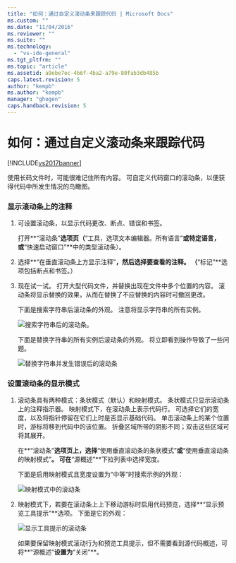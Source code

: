 ```yaml
---
title: "如何：通过自定义滚动条来跟踪代码 | Microsoft Docs"
ms.custom: ""
ms.date: "11/04/2016"
ms.reviewer: ""
ms.suite: ""
ms.technology: 
  - "vs-ide-general"
ms.tgt_pltfrm: ""
ms.topic: "article"
ms.assetid: a9ebe7ec-4b6f-4ba2-a79e-80fab3db485b
caps.latest.revision: 5
author: "kempb"
ms.author: "kempb"
manager: "ghogen"
caps.handback.revision: 5
---
```

# 如何：通过自定义滚动条来跟踪代码
[!INCLUDE[vs2017banner](../code-quality/includes/vs2017banner.md)]

使用长码文件时，可能很难记住所有内容。  可自定义代码窗口的滚动条，以便获得代码中所发生情况的鸟瞰图。  
  
### 显示滚动条上的注释  
  
1.  可设置滚动条，以显示代码更改、断点、错误和书签。  
  
     打开**“滚动条”**选项页（**“工具，选项文本编辑器。所有语言”**或特定语言，或**“快速启动窗口”**中的类型滚动条）。  
  
2.  选择**“在垂直滚动条上方显示注释”**，然后选择要查看的注释。  （**“标记”**选项包括断点和书签。）  
  
3.  现在试一试。  打开大型代码文件，并替换出现在文件中多个位置的内容。  滚动条将显示替换的效果，从而在替换了不应替换的内容时可撤回更改。  
  
     下面是搜索字符串后滚动条的外观。  注意将显示字符串的所有实例。  
  
     ![搜索字符串后的滚动条。](~/docs/ide/media/enhancedscrollbarsearch.png "EnhancedScrollbarSearch")  
  
     下面是替换字符串的所有实例后滚动条的外观。  将立即看到操作导致了一些问题。  
  
     ![替换字符串并发生错误后的滚动条](~/docs/ide/media/enhancedscrollbarreplace.png "EnhancedScrollbarReplace")  
  
### 设置滚动条的显示模式  
  
1.  滚动条具有两种模式：条状模式（默认）和映射模式。  条状模式只显示滚动条上的注释指示器。  映射模式下，在滚动条上表示代码行。  可选择它们的宽度，以及将指针停留在它们上时是否显示基础代码。  单击滚动条上的某个位置时，游标将移到代码中的该位置。  折叠区域所带的阴影不同；双击这些区域可将其展开。  
  
     在**“滚动条”**选项页上，选择**“使用垂直滚动条的条状模式”**或**“使用垂直滚动条的映射模式”**。  可在**“源概述”**下拉列表中选择宽度。  
  
     下面是启用映射模式且宽度设置为“中等”时搜索示例的外观：  
  
     ![映射模式中的滚动条](~/docs/ide/media/enhancedscrollbar.png "EnhancedScrollbar")  
  
2.  映射模式下，若要在滚动条上上下移动游标时启用代码预览，选择**“显示预览工具提示”**选项。  下面是它的外观：  
  
     ![显示工具提示的滚动条](~/docs/ide/media/enhancedscrollbarsearchtooltip.png "EnhancedScrollbarSearchTooltip")  
  
     如果要保留映射模式滚动行为和预览工具提示，但不需要看到源代码概述，可将**“源概述”**设置为**“关闭”**。